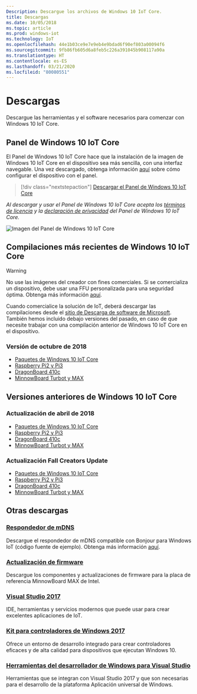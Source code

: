 ```yaml
---
Description: Descargue los archivos de Windows 10 IoT Core.
title: Descargas
ms.date: 10/05/2018
ms.topic: article
ms.prod: windows-iot
ms.technology: IoT
ms.openlocfilehash: 44e1b03ce9e7e9eb4e9bdad6f90ef803a00094f6
ms.sourcegitcommit: 9fb86fb605d6a8feb5c226a391045b908117a90a
ms.translationtype: HT
ms.contentlocale: es-ES
ms.lasthandoff: 03/21/2020
ms.locfileid: "80080551"
---
```

# <a name="downloads"></a>Descargas
Descargue las herramientas y el software necesarios para comenzar con Windows 10 IoT Core.

## <a name="windows-10-iot-core-dashboard"></a>Panel de Windows 10 IoT Core

El Panel de Windows 10 IoT Core hace que la instalación de la imagen de Windows 10 IoT Core en el dispositivo sea más sencilla, con una interfaz navegable. Una vez descargado, obtenga información [aquí](https://docs.microsoft.com/windows/iot-core/tutorials/quickstarter/devicesetup#using-the-iot-dashboard-raspberry-pi-minnowboard-nxp) sobre cómo configurar el dispositivo con el panel.

> [!div class="nextstepaction"]
> [Descargar el Panel de Windows 10 IoT Core](https://go.microsoft.com/fwlink/?LinkID=708576)

_Al descargar y usar el Panel de Windows 10 IoT Core acepta los [términos de licencia](https://go.microsoft.com/fwlink/?LinkID=703960&clcid=0x4809) y la [declaración de privacidad](https://go.microsoft.com/fwlink/?LinkId=521839) del Panel de Windows 10 IoT Core._

![Imagen del Panel de Windows 10 IoT Core](media/IoTDashboard/DASHBOARD-800x450.jpg)

## <a name="latest-windows-10-iot-core-builds"></a>Compilaciones más recientes de Windows 10 IoT Core

> [!WARNING]
> No use las imágenes del creador con fines comerciales. Si se comercializa un dispositivo, debe usar una FFU personalizada para una seguridad óptima. Obtenga más información [aquí](https://docs.microsoft.com/windows-hardware/manufacture/iot/iot-core-manufacturing-guide).

Cuando comercialice la solución de IoT, deberá descargar las compilaciones desde el [sitio de Descarga de software de Microsoft](https://aka.ms/iotcoredownloads). También hemos incluido debajo versiones del pasado, en caso de que necesite trabajar con una compilación anterior de Windows 10 IoT Core en el dispositivo. 

### <a name="october-2018-release"></a>Versión de octubre de 2018

* [Paquetes de Windows 10 IoT Core](https://aka.ms/iotcoredownloads)
* [Raspberry Pi2 y Pi3](https://go.microsoft.com/fwlink/?LinkId=846058)
* [DragonBoard 410c](https://go.microsoft.com/fwlink/?LinkId=846059)
* [MinnowBoard Turbot y MAX](https://go.microsoft.com/fwlink/?linkid=846057)


## <a name="previous-windows-10-iot-core-releases"></a>Versiones anteriores de Windows 10 IoT Core

### <a name="april-2018-update"></a>Actualización de abril de 2018

* [Paquetes de Windows 10 IoT Core](https://software-download.microsoft.com/download/pr/17134.1.180410-1804.rs4_release_amd64fre_IOTCORE_PACKAGES.iso)
* [Raspberry Pi2 y Pi3](https://software-download.microsoft.com/download/pr/17134.1.180410-1804.rs4_release_amd64fre_IOTCORE_RPi.iso)
* [DragonBoard 410c](https://software-download.microsoft.com/download/pr/17134.1.180410-1804.rs4_release_amd64fre_IOTCORE_QCDB410C.iso)
* [MinnowBoard Turbot y MAX](https://software-download.microsoft.com/download/pr/17134.1.180410-1804.rs4_release_amd64fre_IOTCORE_MBM.iso)


### <a name="fall-creators-update"></a>Actualización Fall Creators Update

* [Paquetes de Windows 10 IoT Core](https://software-download.microsoft.com/download/pr/16299.15.170928-1534.rs3_release_amd64fre_IOTCORE_PACKAGES.iso)
* [Raspberry Pi2 y Pi3](https://download.microsoft.com/download/9/6/2/9629C69B-02B8-4A82-A4C8-860D6E880C66/16299.15.170928-1534.rs3_release_amd64fre_IOTCORE_RPi.iso)
* [DragonBoard 410c](https://download.microsoft.com/download/1/0/C/10CAECC2-3B60-45BF-BF0D-D0BACF4072E5/16299.15.170928-1534.rs3_release_amd64fre_IOTCORE_QCDB410C.iso)
* [MinnowBoard Turbot y MAX](https://download.microsoft.com/download/5/F/9/5F917B68-020E-4993-A972-F1A7038510CF/16299.15.170928-1534.rs3_release_amd64fre_IOTCORE_MBM.iso)


## <a name="other-downloads"></a>Otras descargas

### <a name="mdns-responder"></a>[Respondedor de mDNS](https://go.microsoft.com/fwlink/?linkid=2077676)
Descargue el respondedor de mDNS compatible con Bonjour para Windows IoT (código fuente de ejemplo). Obtenga más información [aquí](mDNS.md).

### <a name="firmware-update"></a>[Actualización de firmware](http://firmware.intel.com/projects/minnowboard-max)
Descargue los componentes y actualizaciones de firmware para la placa de referencia MinnowBoard MAX de Intel.

### <a name="visual-studio-2017"></a>[Visual Studio 2017](https://www.visualstudio.com/downloads/)
IDE, herramientas y servicios modernos que puede usar para crear excelentes aplicaciones de IoT.

### <a name="windows-driver-kit-2017"></a>[Kit para controladores de Windows 2017](https://msdn.microsoft.com/windows/hardware/hh852365.aspx)
Ofrece un entorno de desarrollo integrado para crear controladores eficaces y de alta calidad para dispositivos que ejecutan Windows 10.

### <a name="windows-developer-tools-for-visual-studio"></a>[Herramientas del desarrollador de Windows para Visual Studio](https://developer.microsoft.com/windows/downloads/)
Herramientas que se integran con Visual Studio 2017 y que son necesarias para el desarrollo de la plataforma Aplicación universal de Windows.
